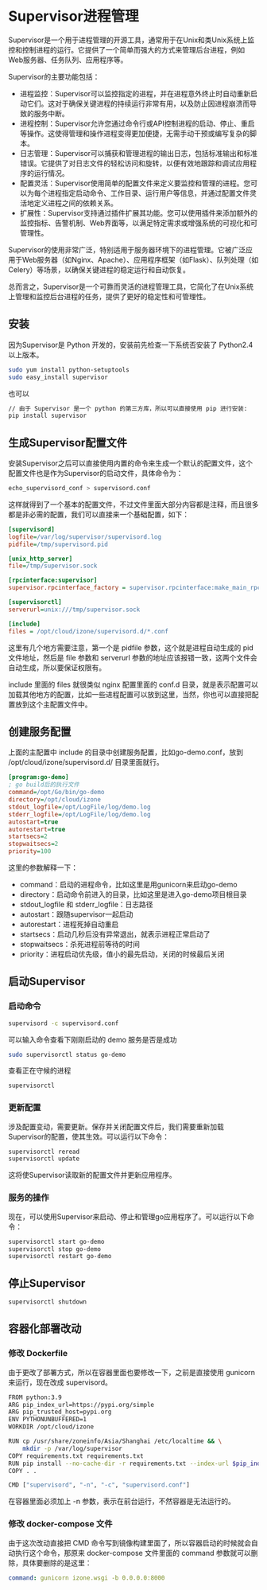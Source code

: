 # Supervisor进程管理

Supervisor是一个用于进程管理的开源工具，通常用于在Unix和类Unix系统上监控和控制进程的运行。它提供了一个简单而强大的方式来管理后台进程，例如Web服务器、任务队列、应用程序等。

Supervisor的主要功能包括：
- 进程监控：Supervisor可以监控指定的进程，并在进程意外终止时自动重新启动它们。这对于确保关键进程的持续运行非常有用，以及防止因进程崩溃而导致的服务中断。
- 进程控制：Supervisor允许您通过命令行或API控制进程的启动、停止、重启等操作。这使得管理和操作进程变得更加便捷，无需手动干预或编写复杂的脚本。
- 日志管理：Supervisor可以捕获和管理进程的输出日志，包括标准输出和标准错误。它提供了对日志文件的轻松访问和旋转，以便有效地跟踪和调试应用程序的运行情况。
- 配置灵活：Supervisor使用简单的配置文件来定义要监控和管理的进程。您可以为每个进程指定启动命令、工作目录、运行用户等信息，并通过配置文件灵活地定义进程之间的依赖关系。
- 扩展性：Supervisor支持通过插件扩展其功能。您可以使用插件来添加额外的监控指标、告警机制、Web界面等，以满足特定需求或增强系统的可视化和可管理性。
  
Supervisor的使用非常广泛，特别适用于服务器环境下的进程管理。它被广泛应用于Web服务器（如Nginx、Apache）、应用程序框架（如Flask）、队列处理（如Celery）等场景，以确保关键进程的稳定运行和自动恢复。

总而言之，Supervisor是一个可靠而灵活的进程管理工具，它简化了在Unix系统上管理和监控后台进程的任务，提供了更好的稳定性和可管理性。

## 安装

因为Supervisor是 Python 开发的，安装前先检查一下系统否安装了 Python2.4 以上版本。

```sh
sudo yum install python-setuptools
sudo easy_install supervisor
```

也可以

```sh
// 由于 Supervisor 是一个 python 的第三方库，所以可以直接使用 pip 进行安装:
pip install supervisor
```

## 生成Supervisor配置文件

安装Supervisor之后可以直接使用内置的命令来生成一个默认的配置文件，这个配置文件也是作为Supervisor的启动文件，具体命令为：

```sh
echo_supervisord_conf > supervisord.conf
```

这样就得到了一个基本的配置文件，不过文件里面大部分内容都是注释，而且很多都是非必需的配置，我们可以直接来一个基础配置，如下：

```ini
[supervisord]
logfile=/var/log/supervisor/supervisord.log
pidfile=/tmp/supervisord.pid

[unix_http_server]
file=/tmp/supervisor.sock

[rpcinterface:supervisor]
supervisor.rpcinterface_factory = supervisor.rpcinterface:make_main_rpcinterface

[supervisorctl]
serverurl=unix:///tmp/supervisor.sock

[include]
files = /opt/cloud/izone/supervisord.d/*.conf

```

这里有几个地方需要注意，第一个是 pidfile 参数，这个就是进程自动生成的 pid 文件地址，然后是 file 参数和 serverurl 参数的地址应该报错一致，这两个文件会自动生成，所以要保证权限有。

include 里面的 files 就很类似 nginx 配置里面的 conf.d 目录，就是表示配置可以加载其他地方的配置，比如一些进程配置可以放到这里，当然，你也可以直接把配置放到这个主配置文件中。


## 创建服务配置

上面的主配置中 include 的目录中创建服务配置，比如go-demo.conf，放到 /opt/cloud/izone/supervisord.d/ 目录里面就行。

```ini
[program:go-demo]
; go build后的执行文件
command=/opt/Go/bin/go-demo  
directory=/opt/cloud/izone
stdout_logfile=/opt/LogFile/log/demo.log 
stderr_logfile=/opt/LogFile/log/demo.log 
autostart=true
autorestart=true
startsecs=2
stopwaitsecs=2
priority=100

```

这里的参数解释一下：

- command：启动的进程命令，比如这里是用gunicorn来启动go-demo
- directory：启动命令前进入的目录，比如这里是进入go-demo项目根目录
- stdout_logfile 和 stderr_logfile：日志路径
- autostart：跟随supervisor一起启动
- autorestart：进程死掉自动重启
- startsecs：启动几秒后没有异常退出，就表示进程正常启动了
- stopwaitsecs：杀死进程前等待的时间
- priority：进程启动优先级，值小的最先启动，关闭的时候最后关闭




## 启动Supervisor

### 启动命令

```sh
supervisord -c supervisord.conf
```

可以输入命令查看下刚刚启动的 demo 服务是否是成功

```sh
sudo supervisorctl status go-demo
```

查看正在守候的进程

```sh
supervisorctl
```

### 更新配置

涉及配置变动，需要更新。保存并关闭配置文件后，我们需要重新加载Supervisor的配置，使其生效。可以运行以下命令：

```sh
supervisorctl reread
supervisorctl update

```

这将使Supervisor读取新的配置文件并更新应用程序。


### 服务的操作

现在，可以使用Supervisor来启动、停止和管理go应用程序了。可以运行以下命令：

```sh
supervisorctl start go-demo
supervisorctl stop go-demo
supervisorctl restart go-demo

```


## 停止Supervisor

```sh
supervisorctl shutdown

```


## 容器化部署改动

### 修改 Dockerfile

由于更改了部署方式，所以在容器里面也要修改一下，之前是直接使用 gunicorn 来运行，现在改成 supervisord。

```sh
FROM python:3.9
ARG pip_index_url=https://pypi.org/simple
ARG pip_trusted_host=pypi.org
ENV PYTHONUNBUFFERED=1
WORKDIR /opt/cloud/izone

RUN cp /usr/share/zoneinfo/Asia/Shanghai /etc/localtime && \
    mkdir -p /var/log/supervisor
COPY requirements.txt requirements.txt
RUN pip install --no-cache-dir -r requirements.txt --index-url $pip_index_url --trusted-host $pip_trusted_host
COPY . .

CMD ["supervisord", "-n", "-c", "supervisord.conf"]

```

在容器里面必须加上 -n 参数，表示在前台运行，不然容器是无法运行的。


### 修改 docker-compose 文件

由于这次改动直接把 CMD 命令写到镜像构建里面了，所以容器启动的时候就会自动执行这个命令，那原来 docker-compose 文件里面的 command 参数就可以删除，具体要删除的是这里：

```yaml
command: gunicorn izone.wsgi -b 0.0.0.0:8000

```






